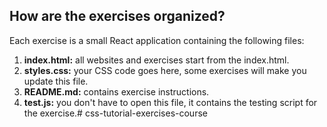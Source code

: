 

## How are the exercises organized?

Each exercise is a small React application containing the following files:

1. **index.html:** all websites and exercises start from the index.html.
2. **styles.css:** your CSS code goes here, some exercises will make you update this file.
3. **README.md:** contains exercise instructions.
4. **test.js:** you don't have to open this file, it contains the testing script for the exercise.#   c s s - t u t o r i a l - e x e r c i s e s - c o u r s e  
 